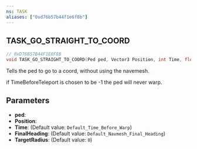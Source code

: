 ```yaml
---
ns: TASK
aliases: ["0xd76b57b44f1e6f8b"]
---
```

## TASK_GO_STRAIGHT_TO_COORD

```c
// 0xD76B57B44F1E6F8B
void TASK_GO_STRAIGHT_TO_COORD(Ped ped, Vector3 Position, int Time, float FinalHeading, float TargetRadius);
```

Tells the ped to go to a coord, without using the navemesh.

if TimeBeforeTeleport is chosen to be -1 the ped will never warp.


## Parameters
* **ped**: 
* **Position**: 
* **Time**: (Default value: `Default_Time_Before_Warp`)
* **FinalHeading**: (Default value: `Default_Navmesh_Final_Heading`)
* **TargetRadius**: (Default value: `0`)
